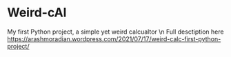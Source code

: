 # Weird-cAl
My first Python project, a simple yet weird calcualtor \n
Full desctiption here https://arashmoradian.wordpress.com/2021/07/17/weird-calc-first-python-project/
